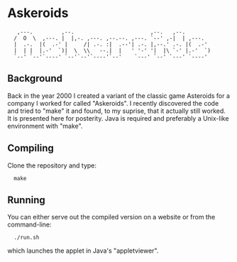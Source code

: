 # Askeroids

```
   ,---.         ,--.                        ,--.   ,--.        
  /  O  \  ,---. |  |,-. ,---. ,--.--. ,---. `--' ,-|  | ,---.  
  |  .-.  |(  .-' |     /| .-. :|  .--'| .-. |,--.' .-. |(  .-'  
  |  | |  |.-'  `)|  \  \\   --.|  |   ' '-' '|  |\ `-' |.-'  `) 
  `--' `--'`----' `--'`--'`----'`--'    `---' `--' `---' `----'  
```
## Background

Back in the year 2000 I created a variant of the classic game Asteroids for a company I worked for called "Askeroids". I recently discovered the code and tried to "make" it and found, to my suprise, that it actually still worked. It is presented here for posterity. Java is required and preferably a Unix-like environment with "make".

## Compiling

Clone the repository and type:
```
  make
```

## Running

You can either serve out the compiled version on a website or from the command-line:

```
  ./run.sh
```

which launches the applet in Java's "appletviewer".
